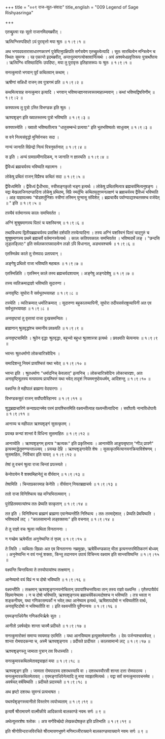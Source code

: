 +++
title = "००९ राज-सूत-संवादः"
title_english = "009 Legend of Sage Rishyasringa"

+++


एतच्छ्रुत्वा रहः सूतो राजानमिदमब्रवीत् ।  

ऋत्विग्भिरुपदिष्टो ऽयं पुरावृत्तो मया श्रुतः  ॥  १।९।१  ॥   

अथ भगवदवतारासाधारणकारणं पुत्रेष्टिमुपक्षिपति सर्गत्रयेण
एतच्छ्रुत्वेत्यादि । सूतः सारथित्वेन मन्त्रित्वेन च स्थितः सुमन्त्रः ।
रह एकान्ते इदमब्रवीत्, अन्तःपुरमागत्योक्तवानित्यर्थः । अयं
अश्वमेधप्रवृत्तिरूपः पुत्रार्थोपायः । ऋत्विग्भिः वसिष्ठादिभिः उपदिष्टः,
मया तु पुरावृत्तः इतिहासरूपः यः श्रुतः  ॥  १।९।१  ॥   

  

सनत्कुमारो भगवान् पूर्वं कथितवान् कथाम् ।  

ऋषीणां सन्निधौ राजन् तव पुत्रागमं प्रति  ॥  १।९।२  ॥   

कथमित्यत्राह सनत्कुमार इत्यादि । भगवान्
भविष्यज्ज्ञानवत्त्वरूपमाहात्म्यवान् । कथां भविष्यद्विषयिणीम्  ॥  १।९।२
 ॥   

  

कश्यपस्य तु पुत्रो ऽस्ति विभण्डक इति श्रुतः ।  

ऋश्यशृङ्ग इति ख्यातस्तस्य पुत्रो भविष्यति  ॥  १।९।३  ॥   

कश्यपस्येति । ख्यातो भविष्यतीत्यत्र "धातुसम्बन्धे प्रत्ययाः" इति
भूतभविष्यतोः साधुत्वम्  ॥  १।९।३  ॥   

  

स वने नित्यसंवृद्धो मुनिर्वनचरः सदा ।  

नान्यं जानाति विप्रेन्द्रो नित्यं पित्रनुवर्तनात्  ॥  १।९।४  ॥   

स इति । अन्यं ग्रामग्रामीणादिकम्, न जानाति न ज्ञास्यति  ॥  १।९।४  ॥   

  

द्वैविध्यं ब्रह्मचर्यस्य भविष्यति महात्मनः ।  

लोकेषु प्रथितं राजन् विप्रैश्च कथितं सदा  ॥  १।९।५  ॥   

द्वैविध्यमिति । द्वैविध्यं द्वैधीभावः, स्त्रीसङ्गकृतो भङ्ग इत्यर्थः ।
लोकेषु प्रथितमित्यत्र ब्रह्मचर्यमित्यनुषङ्गः । यद्वा मेखलाजिनदण्डादिना
लोकेषु प्रथितम्, विप्रैः स्मर्तृभिः कथितमृतुगमनलक्षणं च ब्रह्मचर्यस्य
द्वैविध्यं भविष्यति । आह याज्ञवल्क्यः "षोडशर्तुनिशाः स्त्रीणां तस्मिन्
युग्मासु संविशेत् । ब्रह्मचार्येव पर्वाण्याद्याश्चतस्रश्च वर्जयेत्  ॥ "
इति  ॥  १।९।५  ॥   

  

तस्यैवं वर्तमानस्य कालः समभिवर्तत ।  

अग्निं शुश्रूषमाणस्य पितरं च यशस्विनम्  ॥  १।९।६  ॥   

तथाविधस्य द्वितीयब्रह्मचर्यस्य प्रसक्तिं दर्शयति तस्येत्यादिना । तस्य
अग्निं यशस्विनं पितरं चाद्गुरुं च शुश्रूषमाणस्य प्रथमे ब्रह्मचर्ये
वर्तमानस्येत्यर्थः । कालः कतिपयकालः समभिवर्तत । भविष्यदर्थे लङ् ।
"छन्दसि लुङ्लङ्लिटः" इति सर्वलकारापवादत्वेन लङो ऽपि विधानात्,
अडभावश्चार्षः  ॥  १।९।६  ॥   

  

एतस्मिन्नेव काले तु रोमपादः प्रतापवान् ।  

अङ्गेषु प्रथितो राजा भविष्यति महाबलः  ॥  १।९।७  ॥   

एतस्मिन्निति । एतस्मिन् काले तस्य ब्रह्मचर्यदशायाम् । अङ्गेषु अङ्गदेशेषु
 ॥  १।९।७  ॥   

  

तस्य व्यतिक्रमाद्राज्ञो भविष्यति सुदारुणा ।  

अनावृष्टिः सुघोरा वै सर्वभूतभयावहा  ॥  १।९।८  ॥   

तस्येति । व्यतिक्रमात् धर्मातिक्रमात् । सुदारुणा बहुकालव्यापिनी, सुघोरा
तदीयसर्वराष्ट्रव्यापिनी अत एव सर्वभूतभयावहा  ॥  १।९।८  ॥   

  

अनावृष्ट्यां तु वृत्तायां राजा दुःखसमन्वितः ।  

ब्राह्मणान् श्रुतवृद्धांश्च समानीय प्रवक्ष्यति  ॥  १।९।९  ॥   

अनावृष्ट्यामिति । श्रुतेन वृद्धाः श्रुतवृद्धाः, बहुभ्यो बहुधा
श्रुतशास्त्रा इत्यर्थः । प्रवक्ष्यति चेत्यन्वयः  ॥  १।९।९  ॥   

  

भवन्तः श्रुतधर्माणो लोकचारित्रवेदिनः ।  

समादिशन्तु नियमं प्रायश्चित्तं यथा भवेत्  ॥  १।९।१०  ॥   

भवन्त इति । श्रुतधर्माणः "धर्मादनिच् केवलात्" इत्यनिच् ।
लोकचारित्रवेदिनः लोकाचारज्ञाः, अतः अनावृष्टिमूलस्य मत्पापस्य
प्रायश्चित्तं यथा भवेत् तादृशं नियममनुष्ठेयधर्मम्, आदिशन्तु  ॥  १।९।१०
 ॥   

  

वक्ष्यन्ति ते महीपालं ब्राह्मणा वेदपारगाः ।  

विभण्डकसुतं राजन् सर्वोपायैरिहानय  ॥  १।९।११  ॥   

शुद्धब्रह्मचारिणे कन्याप्रदानमेव परमं प्रायश्चित्तमिति वक्ष्यन्तीत्याह
वक्ष्यन्तीत्यादिना । सर्वोपायैः नानाविधोपायैः  ॥  १।९।११  ॥   

  

आनाय्य च महीपाल ऋश्यशृङ्गं सुसत्कृतम् ।  

प्रयच्छ कन्यां शान्तां वै विधिना सुसमाहितः  ॥  १।९।१२  ॥   

आनाय्येति । ऋश्यशृङ्गम् इत्यत्र "ऋत्यकः" इति प्रकृतिभावः । आनाय्येति
आङुपसृष्टात् "णीञ् प्रापणे" इत्यस्माद्धेतुमण्ण्यन्ताल्ल्यप् । प्रयच्छ
देहि । ऋश्यशृङ्गायेति शेषः । सुसत्कृतमित्यानयनक्रियाविशेषणम् ।
सुसमाहितः, निर्विचार इति यावत्  ॥  १।९।१२  ॥   

  

तेषां तु वचनं श्रुत्वा राजा चिन्तां प्रपत्स्यते ।  

केनोपायेन वै शक्यमिहानेतुं स वीर्यवान्  ॥  १।९।१३  ॥   

तेषामिति । चिन्ताप्रकारमाह केनेति । वीर्यवान् नियतब्रह्मचर्यः  ॥  १।९।१३
 ॥   

  

ततो राजा विनिश्चित्य सह मन्त्रिभिरात्मवान् ।  

पुरोहितममात्यांश्च ततः प्रेष्यति सत्कृतान्  ॥  १।९।१४  ॥   

तत इति । विनिश्चिन्य ब्राह्मणं ब्राह्मणा एवानेष्यन्तीति निश्चित्य । ततः
तस्माद्देशात् । प्रेष्यति प्रेषयिष्यति । भविष्यदर्थे लट् । "कालसामान्ये
लड्वक्तव्यः" इति वचनात्  ॥  १।९।१४  ॥   

  

ते तु राज्ञो वचः श्रुत्वा व्यथिता विनताननाः ।  

न गच्छेम ऋषेर्भीता अनुनेष्यन्ति तं नृपम्  ॥  १।९।१५  ॥   

ते त्विति । व्यथिताः खिन्नाः अत एव विनताननाः नम्रमुखाः, ऋषेर्विभण्डकात्
भीता इत्यनन्तरमितिकरणं बोध्यम् । अनुनेष्यन्ति न वयं गन्तुं शक्ताः,
किन्तु तदानयन उपायं विचिन्त्य वक्ष्याम इति सान्त्वयिष्यन्ति  ॥  १।९।१५
 ॥   

  

वक्ष्यन्ति चिन्तयित्वा ते तस्योपायांश्च तत्क्षमान् ।  

आनेष्यामो वयं विप्रं न च दोषो भविष्यति  ॥  १।९।१६  ॥   

वक्ष्यन्तीति । तत्क्षमान् ऋश्यशृङ्गानयनोचितान् उपायांश्चिन्तयित्वा तान्
तस्य राज्ञो वक्ष्यन्ति । एतैरुपायैर्वयं विप्रमानेष्यामः । न च दोषो
भविष्यति, ऋश्यशृङ्गस्य ब्रह्मचर्यवैकल्यदोषश्च न भविष्यति । तत्र भवता न
शङ्कनीयम्, यथा गणिकासम्पर्को न भवेत् तथा आनेष्याम इत्यर्थः, ऋषिशापदोषो न
भविष्यतीति वार्थः, अनावृष्टिदोषो न भविष्यतीति वा । इति वक्ष्यन्तीति
पूर्वेणान्वयः  ॥  १।९।१६  ॥   

  

एवमङ्गाधिपेनैव गणिकाभिर्ऋषेः सुतः ।  

आनीतो ऽवर्षयद्देवः शान्ता चास्मै प्रदीयते  ॥  १।९।१७  ॥   

सनत्कुमारोक्तं समाप्य स्वयमाह एवमिति । यथा आनयिष्याम इत्युक्तमेवमानीतः ।
देवः पर्जन्यश्चावर्षयत् । शान्ता रोमपादकन्या च, अस्मै ऋश्यशृङ्गाय ।
प्रदीयते प्रादीयत । कालसामान्ये लट्  ॥  १।९।१७  ॥   

  

ऋश्यशृङ्गस्तु जामाता पुत्रान् तव विधास्यति ।  

सनत्कुमारकथितमेतावद्व्याहृतं मया  ॥  १।९।१८  ॥   

ऋश्यशृङ्ग इति । जामाता रोमपादस्य दशरथस्यापि वा । दशरथस्यौरसी शान्ता
दत्ता रोमपादस्य । सनत्कुमारकथितमेतावत् । एवमङ्गाधिपेनेत्यादि तु मया
व्याहृतमित्यर्थः । यद्वा सर्वं सनत्कुमारवचनमेव । अवर्षयत् वर्षयिष्यति ।
प्रदीयते प्रदास्यते  ॥  १।९।१८  ॥   

  

अथ हृष्टो दशरथः सुमन्त्रं प्रत्यभाषत ।  

यथर्श्यशृङ्गस्त्वानीतो विस्तरेण त्वयोच्यताम्  ॥  १।९।१९  ॥   

इत्यार्षे श्रीरामायणे वाल्मीकीये आदिकाव्ये बालकाण्डे नवमः सर्गः  ॥  ९
 ॥   

अथेत्युत्तरशेषः श्लोकः । अत्र सर्गविच्छेदो लेखकदोषकृत इति प्रतिभाति  ॥ 
१।९।१९  ॥   

इति श्रीगोविन्दराजविरचिते श्रीरामायणभूषणे मणिमञ्जीराख्याने
बालकाण्डव्याख्याने नवमः सर्गः  ॥  ९  ॥   

  


